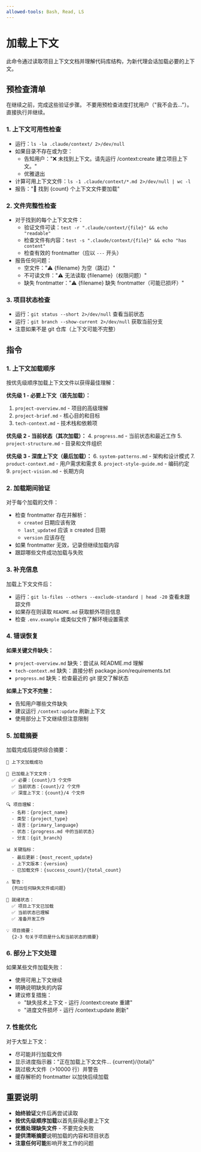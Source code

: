 ```yaml
---
allowed-tools: Bash, Read, LS
---
```


# 加载上下文

此命令通过读取项目上下文文档并理解代码库结构，为新代理会话加载必要的上下文。

## 预检查清单

在继续之前，完成这些验证步骤。
不要用预检查进度打扰用户（"我不会去..."）。直接执行并继续。

### 1. 上下文可用性检查
- 运行：`ls -la .claude/context/ 2>/dev/null`
- 如果目录不存在或为空：
  - 告知用户："❌ 未找到上下文。请先运行 /context:create 建立项目上下文。"
  - 优雅退出
- 计算可用上下文文件：`ls -1 .claude/context/*.md 2>/dev/null | wc -l`
- 报告："📁 找到 {count} 个上下文文件要加载"

### 2. 文件完整性检查
- 对于找到的每个上下文文件：
  - 验证文件可读：`test -r ".claude/context/{file}" && echo "readable"`
  - 检查文件有内容：`test -s ".claude/context/{file}" && echo "has content"`
  - 检查有效的 frontmatter（应以 `---` 开头）
- 报告任何问题：
  - 空文件："⚠️ {filename} 为空（跳过）"
  - 不可读文件："⚠️ 无法读取 {filename}（权限问题）"
  - 缺失 frontmatter："⚠️ {filename} 缺失 frontmatter（可能已损坏）"

### 3. 项目状态检查
- 运行：`git status --short 2>/dev/null` 查看当前状态
- 运行：`git branch --show-current 2>/dev/null` 获取当前分支
- 注意如果不是 git 仓库（上下文可能不完整）

## 指令

### 1. 上下文加载顺序

按优先级顺序加载上下文文件以获得最佳理解：

**优先级 1 - 必要上下文（首先加载）：**
1. `project-overview.md` - 项目的高级理解
2. `project-brief.md` - 核心目的和目标
3. `tech-context.md` - 技术栈和依赖项

**优先级 2 - 当前状态（其次加载）：**
4. `progress.md` - 当前状态和最近工作
5. `project-structure.md` - 目录和文件组织

**优先级 3 - 深度上下文（最后加载）：**
6. `system-patterns.md` - 架构和设计模式
7. `product-context.md` - 用户需求和需求
8. `project-style-guide.md` - 编码约定
9. `project-vision.md` - 长期方向

### 2. 加载期间验证

对于每个加载的文件：
- 检查 frontmatter 存在并解析：
  - `created` 日期应该有效
  - `last_updated` 应该 ≥ created 日期
  - `version` 应该存在
- 如果 frontmatter 无效，记录但继续加载内容
- 跟踪哪些文件成功加载与失败

### 3. 补充信息

加载上下文文件后：
- 运行：`git ls-files --others --exclude-standard | head -20` 查看未跟踪文件
- 如果存在则读取 `README.md` 获取额外项目信息
- 检查 `.env.example` 或类似文件了解环境设置需求

### 4. 错误恢复

**如果关键文件缺失：**
- `project-overview.md` 缺失：尝试从 README.md 理解
- `tech-context.md` 缺失：直接分析 package.json/requirements.txt
- `progress.md` 缺失：检查最近的 git 提交了解状态

**如果上下文不完整：**
- 告知用户哪些文件缺失
- 建议运行 `/context:update` 刷新上下文
- 使用部分上下文继续但注意限制

### 5. 加载摘要

加载完成后提供综合摘要：

```
🧠 上下文加载成功

📖 已加载上下文文件：
  ✅ 必要：{count}/3 个文件
  ✅ 当前状态：{count}/2 个文件
  ✅ 深度上下文：{count}/4 个文件

🔍 项目理解：
  - 名称：{project_name}
  - 类型：{project_type}
  - 语言：{primary_language}
  - 状态：{progress.md 中的当前状态}
  - 分支：{git_branch}

📊 关键指标：
  - 最后更新：{most_recent_update}
  - 上下文版本：{version}
  - 已加载文件：{success_count}/{total_count}

⚠️ 警告：
  {列出任何缺失文件或问题}

🎯 就绪状态：
  ✅ 项目上下文已加载
  ✅ 当前状态已理解
  ✅ 准备开发工作

💡 项目摘要：
  {2-3 句关于项目是什么和当前状态的摘要}
```

### 6. 部分上下文处理

如果某些文件加载失败：
- 使用可用上下文继续
- 明确说明缺失的内容
- 建议修复措施：
  - "缺失技术上下文 - 运行 /context:create 重建"
  - "进度文件损坏 - 运行 /context:update 刷新"

### 7. 性能优化

对于大型上下文：
- 尽可能并行加载文件
- 显示进度指示器："正在加载上下文文件... {current}/{total}"
- 跳过极大文件（>10000 行）并警告
- 缓存解析的 frontmatter 以加快后续加载

## 重要说明

- **始终验证**文件后再尝试读取
- **按优先级顺序加载**以首先获得必要上下文
- **优雅处理缺失文件** - 不要完全失败
- **提供清晰摘要**说明加载的内容和项目状态
- **注意任何可能**影响开发工作的问题
